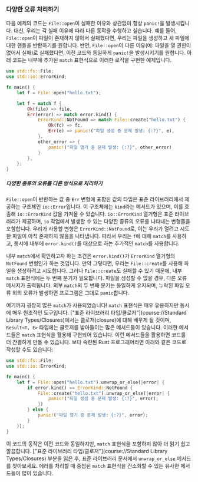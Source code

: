 ### 다양한 오류 처리하기

다음 예제의 코드는 `File::open`이 실패한 이유와 상관없이 항상 `panic!`을 발생시킵니다. 대신, 우리는 각 실패 이유에 따라 다른 동작을 수행하고 싶습니다. 예를 들어, `File::open`이 파일이 존재하지 않아서 실패했다면, 우리는 파일을 생성하고 새 파일에 대한 핸들을 반환하기를 원합니다. 반면, `File::open`이 다른 이유(예: 파일을 열 권한이 없어서 실패)로 실패했다면, 이전 코드와 동일하게 `panic!`을 발생시키기를 원합니다. 아래 코드는 내부에 추가된 `match` 표현식으로 이러한 로직을 구현한 예제입니다.

```rust
use std::fs::File;
use std::io::ErrorKind;

fn main() {
    let f = File::open("hello.txt");

    let f = match f {
        Ok(file) => file,
        Err(error) => match error.kind() {
            ErrorKind::NotFound => match File::create("hello.txt") {
                Ok(fc) => fc,
                Err(e) => panic!("파일 생성 중 문제 발생: {:?}", e),
            },
            other_error => {
                panic!("파일 열기 중 문제 발생: {:?}", other_error)
            }
        },
    };
}
```

##### 다양한 종류의 오류를 다른 방식으로 처리하기

`File::open`이 반환하는 값 중 `Err` 변형에 포함된 값의 타입은 표준 라이브러리에서 제공하는 구조체인 `io::Error`입니다. 이 구조체에는 `kind`라는 메서드가 있으며, 이를 호출해 `io::ErrorKind` 값을 가져올 수 있습니다. `io::ErrorKind` 열거형은 표준 라이브러리가 제공하며, `io` 작업에서 발생할 수 있는 다양한 종류의 오류를 나타내는 변형들을 포함합니다. 우리가 사용할 변형은 `ErrorKind::NotFound`로, 이는 우리가 열려고 시도한 파일이 아직 존재하지 않음을 나타냅니다. 따라서 우리는 `f`에 대해 `match`를 사용하고, 동시에 내부에 `error.kind()`를 대상으로 하는 추가적인 `match`를 사용합니다.

내부 `match`에서 확인하고자 하는 조건은 `error.kind()`가 `ErrorKind` 열거형의 `NotFound` 변형인가 하는 것입니다. 만약 그렇다면, 우리는 `File::create`를 사용해 파일을 생성하려고 시도합니다. 그러나 `File::create`도 실패할 수 있기 때문에, 내부 `match` 표현식에는 두 번째 분기가 필요합니다. 파일을 생성할 수 없을 경우, 다른 오류 메시지가 출력됩니다. 외부 `match`의 두 번째 분기는 동일하게 유지되며, 누락된 파일 오류 외의 오류가 발생하면 프로그램은 그대로 `panic`합니다.

여기까지 굉장히 많은 `match`가 사용되었습니다! `match` 표현식은 매우 유용하지만 동시에 매우 원초적인 도구입니다. ["표준 라이브러리 타입/클로저"](course://Standard Library Types/Closures)에서는 클로저(closure)에 대해 배우게 될 것이며, `Result<T, E>` 타입에는 클로저를 받아들이는 많은 메서드들이 있습니다. 이러한 메서드들은 `match` 표현식을 활용해 구현되어 있습니다. 이런 메서드들을 활용하면 코드를 더 간결하게 만들 수 있습니다. 보다 숙련된 Rust 프로그래머라면 아래와 같은 코드로 작성할 수도 있습니다:

```rust
use std::fs::File;
use std::io::ErrorKind;

fn main() {
    let f = File::open("hello.txt").unwrap_or_else(|error| {
        if error.kind() == ErrorKind::NotFound {
            File::create("hello.txt").unwrap_or_else(|error| {
                panic!("파일 생성 중 문제 발생: {:?}", error);
            })
        } else {
            panic!("파일 열기 중 문제 발생: {:?}", error);
        }
    });
}
```

이 코드의 동작은 이전 코드와 동일하지만, `match` 표현식을 포함하지 않아 더 읽기 쉽고 깔끔합니다. ["표준 라이브러리 타입/클로저"](course://Standard Library Types/Closures) 부분을 읽은 후, 표준 라이브러리 문서에서 `unwrap_or_else` 메서드를 찾아보세요. 에러를 처리할 때 중첩된 `match` 표현식을 간소화할 수 있는 유사한 메서드들이 많이 있습니다.